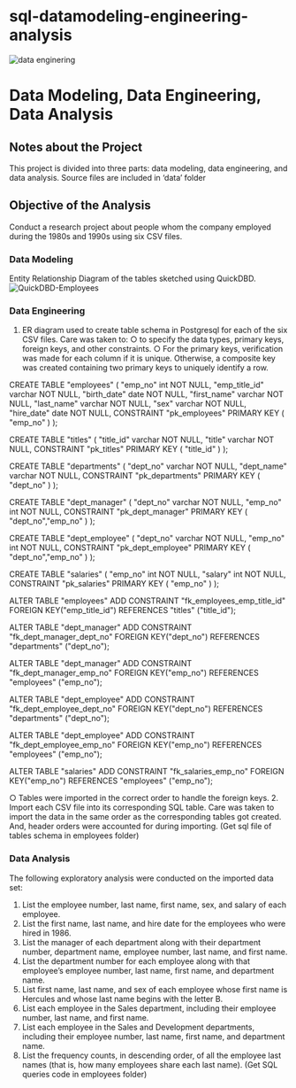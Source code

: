 # sql-datamodeling-engineering-analysis
![data enginering](https://user-images.githubusercontent.com/109861849/205740610-cff1a40c-34c8-4b6d-a156-a93e5ada2bb5.png)
# Data Modeling, Data Engineering, Data Analysis

## Notes about the Project
This project is divided into three parts: data modeling, data engineering, and data analysis. Source files are included in ‘data’ folder

## Objective of the Analysis 
Conduct a research project about people whom the company employed during the 1980s and 1990s using six CSV files.
### Data Modeling
Entity Relationship Diagram of the tables sketched using QuickDBD.
![QuickDBD-Employees](https://user-images.githubusercontent.com/109861849/205740830-0e82ce6d-93cb-450b-9c50-d65a281ecd60.png)

### Data Engineering
1.	ER diagram used to create table schema in Postgresql for each of the six CSV files. Care was taken to:
○	to specify the data types, primary keys, foreign keys, and other constraints.
○	For the primary keys, verification was made for each column if it is unique. Otherwise, a composite key was created containing two primary keys to uniquely identify a row.

CREATE TABLE "employees" (
    "emp_no" int   NOT NULL,
    "emp_title_id" varchar   NOT NULL,
    "birth_date" date   NOT NULL,
    "first_name" varchar   NOT NULL,
    "last_name" varchar   NOT NULL,
    "sex" varchar   NOT NULL,
    "hire_date" date   NOT NULL,
    CONSTRAINT "pk_employees" PRIMARY KEY (
        "emp_no"
     )
);

CREATE TABLE "titles" (
    "title_id" varchar   NOT NULL,
    "title" varchar   NOT NULL,
    CONSTRAINT "pk_titles" PRIMARY KEY (
        "title_id"
     )
);

CREATE TABLE "departments" (
    "dept_no" varchar   NOT NULL,
    "dept_name" varchar   NOT NULL,
    CONSTRAINT "pk_departments" PRIMARY KEY (
        "dept_no"
     )
);

CREATE TABLE "dept_manager" (
    "dept_no" varchar   NOT NULL,
    "emp_no" int   NOT NULL,
    CONSTRAINT "pk_dept_manager" PRIMARY KEY (
        "dept_no","emp_no"
     )
);

CREATE TABLE "dept_employee" (
    "dept_no" varchar   NOT NULL,
    "emp_no" int   NOT NULL,
    CONSTRAINT "pk_dept_employee" PRIMARY KEY (
        "dept_no","emp_no"
     )
);

CREATE TABLE "salaries" (
    "emp_no" int   NOT NULL,
    "salary" int   NOT NULL,
    CONSTRAINT "pk_salaries" PRIMARY KEY (
        "emp_no"
     )
);

ALTER TABLE "employees" ADD CONSTRAINT "fk_employees_emp_title_id" FOREIGN KEY("emp_title_id")
REFERENCES "titles" ("title_id");

ALTER TABLE "dept_manager" ADD CONSTRAINT "fk_dept_manager_dept_no" FOREIGN KEY("dept_no")
REFERENCES "departments" ("dept_no");

ALTER TABLE "dept_manager" ADD CONSTRAINT "fk_dept_manager_emp_no" FOREIGN KEY("emp_no")
REFERENCES "employees" ("emp_no");

ALTER TABLE "dept_employee" ADD CONSTRAINT "fk_dept_employee_dept_no" FOREIGN KEY("dept_no")
REFERENCES "departments" ("dept_no");

ALTER TABLE "dept_employee" ADD CONSTRAINT "fk_dept_employee_emp_no" FOREIGN KEY("emp_no")
REFERENCES "employees" ("emp_no");

ALTER TABLE "salaries" ADD CONSTRAINT "fk_salaries_emp_no" FOREIGN KEY("emp_no")
REFERENCES "employees" ("emp_no");


○	Tables were imported in the correct order to handle the foreign keys.
2.	Import each CSV file into its corresponding SQL table.
Care was taken to import the data in the same order as the corresponding tables got created. And, header orders were accounted for during importing.
(Get sql file of tables schema in employees folder)
### Data Analysis
The following exploratory analysis were conducted on the imported data set:
1.	List the employee number, last name, first name, sex, and salary of each employee.
2.	List the first name, last name, and hire date for the employees who were hired in 1986.
3.	List the manager of each department along with their department number, department name, employee number, last name, and first name.
4.	List the department number for each employee along with that employee’s employee number, last name, first name, and department name.
5.	List first name, last name, and sex of each employee whose first name is Hercules and whose last name begins with the letter B.
6.	List each employee in the Sales department, including their employee number, last name, and first name.
7.	List each employee in the Sales and Development departments, including their employee number, last name, first name, and department name.
8.	List the frequency counts, in descending order, of all the employee last names (that is, how many employees share each last name).
(Get SQL queries code in employees folder)
